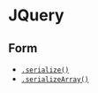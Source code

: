 # JQuery
## Form
- [`.serialize()`](jq-serialize.html)
- [`.serializeArray()`](jq-serialize-array.html)